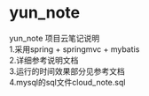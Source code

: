 # yun_note
yun_note
项目云笔记说明  
1.采用spring + springmvc + mybatis   
2.详细参考说明文档  
3.运行的时间效果部分见参考文档  
4.mysql的sql文件cloud_note.sql   

